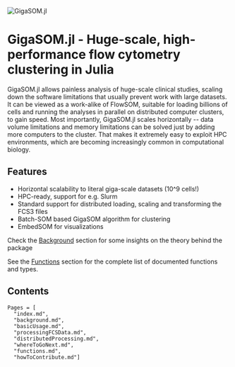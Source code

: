 ![GigaSOM.jl](https://prince.lcsb.uni.lu/GigaSOM.jl/img/logo-GigaSOM.jl.png?maxAge=0)

# GigaSOM.jl - Huge-scale, high-performance flow cytometry clustering in Julia


GigaSOM.jl allows painless analysis of huge-scale clinical studies, scaling down the software limitations that usually prevent work with large datasets. It can be viewed as a work-alike of FlowSOM, suitable for loading billions of cells and running the analyses in parallel on distributed computer clusters, to gain speed. Most importantly, GigaSOM.jl scales horizontally -- data volume limitations and memory limitations can be solved just by adding more computers to the cluster. That makes it extremely easy to exploit HPC environments, which are becoming increasingly common in computational biology.

## Features

- Horizontal scalability to literal giga-scale datasets (10^9 cells!)
- HPC-ready, support for e.g. Slurm
- Standard support for distributed loading, scaling and transforming the FCS3 files
- Batch-SOM based GigaSOM algorithm for clustering
- EmbedSOM for visualizations

Check the [Background](@ref) section for some insights on the theory behind the package

See the [Functions](@ref) section for the complete list of documented functions and types.

## Contents

```@contents
Pages = [
  "index.md",
  "background.md",
  "basicUsage.md",
  "processingFCSData.md",
  "distributedProcessing.md",
  "whereToGoNext.md",
  "functions.md",
  "howToContribute.md"]
```
